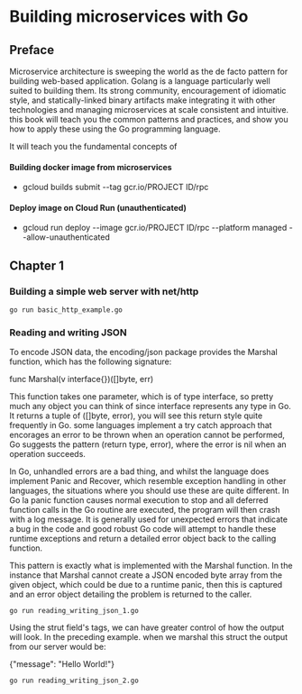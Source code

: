 # Building microservices with Go


## Preface

Microservice architecture is sweeping the world as the de facto pattern for building web-based application. Golang is a language particularly well suited to building them. Its strong community, encouragement of idiomatic style, and statically-linked binary artifacts make integrating it with other technologies and managing microservices at scale consistent and intuitive. this book will teach you the common patterns and practices, and show you how to apply these using the Go programming language.

It will teach you the fundamental concepts of 


#### Building docker image from microservices
- gcloud builds submit --tag gcr.io/PROJECT ID/rpc

#### Deploy image on Cloud Run (unauthenticated)
- gcloud run deploy --image gcr.io/PROJECT ID/rpc --platform managed --allow-unauthenticated

## Chapter 1

### Building a simple web server with net/http

`go run basic_http_example.go`

### Reading and writing JSON

To encode JSON data, the encoding/json package provides the Marshal function, which has the following signature:

func Marshal(v interface{})([]byte, err)

This function takes one parameter, which is of type interface, so pretty much any object you can think of since interface represents any type in Go. It returns a tuple of ([]byte, error), you will see this return style quite frequently in Go. some languages implement a try catch approach that encorages an error to be thrown when an operation cannot be performed, Go suggests the pattern (return type, error), where the error is nil when an operation succeeds.

In Go, unhandled errors are a bad thing, and whilst the language does implement Panic and Recover, which resemble exception handling in other languages, the situations where you should use these are quite different.
In Go la panic function causes normal execution to stop and all deferred function calls in the Go routine are executed, the program will then crash with a log message. It is generally used for unexpected errors that indicate a bug in the code and good robust Go code will attempt to handle these runtime exceptions and return a detailed error object back to the calling function.

This pattern is exactly what is implemented with the Marshal function. In the instance that Marshal cannot create a JSON encoded byte array from the given object, which could be due to a runtime panic, then this is captured and an error object detailing the problem is returned to the caller.


`go run reading_writing_json_1.go`

Using the strut field's tags, we can have greater control of how the output will look. In the preceding example. when we marshal this struct the output from our server would be:

{"message": "Hello World!"}

`go run reading_writing_json_2.go`